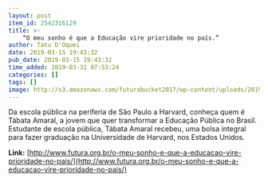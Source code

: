 ```yaml
---
layout: post
item_id: 2542316129
title: >-
    “O meu sonho é que a Educação vire prioridade no país.”
author: Tatu D'Oquei
date: 2019-03-15 19:43:32
pub_date: 2019-03-15 19:43:32
time_added: 2019-03-31 07:53:24
categories: []
tags: []
image: http://s3.amazonaws.com/futurabucket2017/wp-content/uploads/2019/03/19112637/tabata-amaral-header-3-800x600.png
---
```


Da escola pública na periferia de São Paulo a Harvard, conheça quem é Tábata Amaral, a jovem que quer transformar a Educação Pública no Brasil. Estudante de escola pública, Tábata Amaral recebeu, uma bolsa integral para fazer graduação na Universidade de Harvard, nos Estados Unidos.

**Link:** [http://www.futura.org.br/o-meu-sonho-e-que-a-educacao-vire-prioridade-no-pais/](http://www.futura.org.br/o-meu-sonho-e-que-a-educacao-vire-prioridade-no-pais/)

